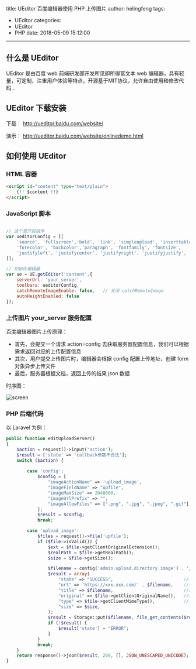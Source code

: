 title: UEditor 百度编辑器使用 PHP 上传图片
author: helingfeng
tags:
  - UEditor
categories:
  - UEditor
  - PHP
date: 2018-05-09 15:12:00
---
## 什么是 UEditor

UEditor 是由百度 web 前端研发部开发所见即所得富文本 web 编辑器，具有轻量，可定制，注重用户体验等特点，开源基于MIT协议，允许自由使用和修改代码...

## UEditor 下载安装

下载：
http://ueditor.baidu.com/website/

演示：
http://ueditor.baidu.com/website/onlinedemo.html

## 如何使用 UEditor

### HTML 容器
```html
<script id="content" type="text/plain">
    {!! $content !!}
</script>
```

### JavaScript 脚本
```JavaScript

// 这个是开启组件
var ueditorConfig = [[
    'source', 'fullscreen','bold', 'link', 'simpleupload', 'inserttable', 'undo', 'redo',
    'forecolor', 'backcolor','paragraph', 'fontfamily', 'fontsize',
    'justifyleft', 'justifycenter', 'justifyright', 'justifyjustify',
]];

// 初始化编辑器
var ue = UE.getEditor('content',{
    serverUrl: 'your_server',
    toolbars: ueditorConfig,
    catchRemoteImageEnable: false,   // 关闭 catchRemoteImage
    autoHeightEnabled: false
});
```

### 上传图片 your_server 服务配置

百度编辑器图片上传原理： 

- 首先，会提交一个请求 action=config 去获取服务器配置信息，我们可以根据需求返回对应的上传配置信息
- 其次，用户提交上传图片时，编辑器会根据 config 配置上传地址，创建 form 对象异步上传文件
- 最后，服务器根据文档，返回上传的结果 json 数据

时序图：

![screen](/images/screen_4.png)

### PHP 后端代码

以 Laravel 为例：

```php
public function editUploadServer()
{
    $action = request()->input('action');
    $result = ['state' => 'callback参数不合法'];
    switch ($action) {
    
        case 'config':
            $config = [
                "imageActionName" => 'upload_image',
                "imageFieldName" => "upfile",
                "imageMaxSize" => 2048000,
                "imageUrlPrefix" => "",
                "imageAllowFiles" => [".png", ".jpg", ".jpeg", ".gif"]
            ];
            $result = $config;
            break;

        case 'upload_image':
            $files = request()->file('upfile');
            if ($file->isValid()) {
                $ext = $file->getClientOriginalExtension();
                $realPath = $file->getRealPath();
                $size = $file->getSize();

                $filename = config('admin.upload.directory.image') . '/' . date('Y-m-d-H-i-s') . '-' . uniqid() . '.' . $ext;
                $result = array(
                    "state" => "SUCCESS",                           //上传状态，上传成功时必须返回"SUCCESS"
                    "url" => 'https://xxx.xxx.com/' . $filename,    //返回的地址
                    "title" => $filename,                           //新文件名
                    "original" => $file->getClientOriginalName(),   //原始文件名
                    "type" => $file->getClientMimeType(),           //文件类型
                    "size" => $size,
                );
                $result = Storage::put($filename, file_get_contents($realPath));
                if (!$result) {
                    $result['state'] = "ERROR";
                }
            }
            break;
    }
    return response()->json($result, 200, [], JSON_UNESCAPED_UNICODE);
}
```



